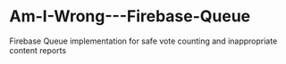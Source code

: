 # Am-I-Wrong---Firebase-Queue
Firebase Queue implementation for safe vote counting and inappropriate content reports
